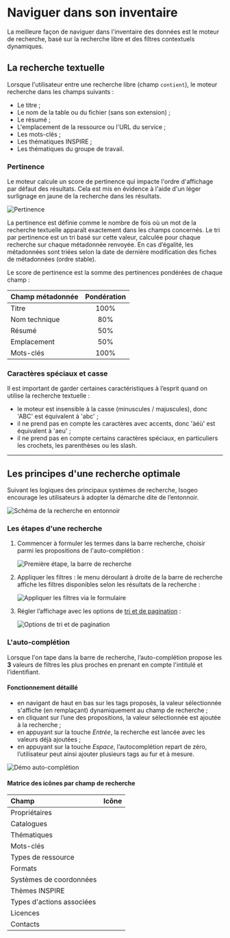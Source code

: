 # Naviguer dans son inventaire

La meilleure façon de naviguer dans l&apos;inventaire des données est le moteur de recherche, basé sur la recherche libre et des filtres contextuels dynamiques.

## La recherche textuelle

Lorsque l&apos;utilisateur entre une recherche libre (champ `contient`), le moteur recherche dans les champs suivants :

* Le titre ;
* Le nom de la table ou du fichier (sans son extension) ;
* Le résumé ;
* L'emplacement de la ressource ou l'URL du service ;
* Les mots-clés ;
* Les thématiques INSPIRE ;
* Les thématiques du groupe de travail.

### Pertinence <i class="fa fa-star fa-fw"></i>

Le moteur calcule un score de pertinence qui impacte l&apos;ordre d&apos;affichage par défaut des résultats. Cela est mis en évidence à l&apos;aide d&apos;un léger surlignage en jaune de la recherche dans les résultats.

![Pertinence](/assets/search_relevance_prescription.png "Mise en évidence des mots recherchés dans l&apos;affichage des résultats")

La pertinence est définie comme le nombre de fois où un mot de la recherche textuelle apparaît exactement dans les champs concernés. Le tri par pertinence est un tri basé sur cette valeur, calculée pour chaque recherche sur chaque métadonnée renvoyée. En cas d’égalité, les métadonnées sont triées selon la date de dernière modification des fiches de métadonnées (ordre stable).

Le score de pertinence est la somme des pertinences pondérées de chaque champ :

| Champ métadonnée | Pondération |
| :--------------- | :---------: |
| Titre            | 100%        |
| Nom technique    | 80%         |
| Résumé           | 50%         |
| Emplacement      | 50%         |
| Mots-clés        | 100%        |

### Caractères spéciaux et casse

Il est important de garder certaines caractéristiques à l’esprit quand on utilise la recherche textuelle :

* le moteur  est insensible à la casse (minuscules / majuscules), donc &apos;ABC&apos; est équivalent à &apos;abc&apos; ;
* il ne prend pas en compte les caractères avec accents, donc &apos;àéù&apos; est équivalent à &apos;aeu&apos; ;
* il ne prend pas en compte certains caractères spéciaux, en particuliers les crochets, les parenthèses ou les slash.

___________

## Les principes d&apos;une recherche optimale

Suivant les logiques des principaux systèmes de recherche, Isogeo encourage les utilisateurs à adopter la démarche dite de l’entonnoir.

![Schéma de la recherche en entonnoir](/assets/all_search_schema.png "Chercher les données dans Isogeo")

### Les étapes d&apos;une recherche

1. Commencer à formuler les termes dans la barre recherche, choisir parmi les propositions de l&apos;auto-complétion :

    ![Première étape, la barre de recherche](/assets/search_bar_submersion.png "Commencer par taper les termes de la recherche")

2. Appliquer les filtres : le menu déroulant à droite de la barre de recherche affiche les filtres disponibles selon les résultats de la recherche :

    ![Appliquer les filtres via le formulaire](/assets/search_bar_filters_submersion.png "Filtrer sur les différents critères disponibles")

3. Régler l’affichage avec les options de [tri et de pagination](../../settings/inventory.html#linterface) :

    ![Options de tri et de pagination](/assets/inv_ordering_pagination_options.png "Trier et régler la pagination")

### L&apos;auto-complétion

Lorsque l&apos;on tape dans la barre de recherche, l’auto-complétion propose les **3** valeurs de filtres les plus proches en prenant en compte l&apos;intitulé et l’identifiant.

#### Fonctionnement détaillé

* en navigant de haut en bas sur les tags proposés, la valeur sélectionnée s&apos;affiche (en remplaçant) dynamiquement au champ de recherche ;
* en cliquant sur l’une des propositions, la valeur sélectionnée est ajoutée à la recherche ;
* en appuyant sur la touche *Entrée*, la recherche est lancée avec les valeurs déjà ajoutées ;
* en appuyant sur la touche *Espace*, l’autocomplétion repart de zéro, l’utilisateur peut ainsi ajouter plusieurs tags au fur et à mesure.

![Démo auto-complétion](/assets/search_bar_autocompletion.gif "L&apos;auto-complétion permet de gagner du temps lors de la recherche")

#### Matrice des icônes par champ de recherche

| Champ                     | Icône                             |
| :------------------------ | :-------------------------------: |
| Propriétaires             | <i class="fa fa-users"></i>       |
| Catalogues                | <i class="fa fa-book"></i>        |
| Thématiques               | <i class="fa fa-paperclip"></i>   |
| Mots-clés                 | <i class="fa fa-tag"></i>         |
| Types de ressource        | <i class="fa fa-asterisk"></i>    |
| Formats                   | <i class="fa fa-cube"></i>        |
| Systèmes de coordonnées   | <i class="fa fa-globe"></i>       |
| Thèmes INSPIRE            | <i class="fa fa-leaf"></i>        |
| Types d&apos;actions associées | <i class="fa fa-play"></i>        |
| Licences                  | <i class="fa fa-gavel"></i>       |
| Contacts                  | <i class="fa fa-phone"></i>       |
